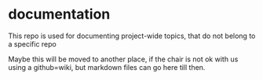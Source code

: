 # documentation

This repo is used for documenting project-wide topics, that do not belong to a specific repo

Maybe this will be moved to another place, if the chair is not ok with us using a github=wiki, but markdown files can go here till then.
